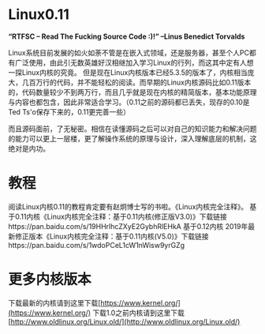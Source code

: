 # Linux0.11
**“RTFSC – Read The Fucking Source Code :)!”      –Linus Benedict Torvalds**

Linux系统目前发展的如火如荼不管是在嵌入式领域，还是服务器，甚至个人PC都有广泛使用，由此引无数英雄好汉相继加入学习Linux的行列，而这其中定有人想一探Linux内核的究竟。
但是现在Linux内核版本已经5.3.5的版本了，内核相当庞大，几百万行的代码，并不能轻松的阅读。而早期的Linux内核源码比如0.11版本的，代码数量较少不到两万行，而且几乎就是现在内核的精简版本，基本功能原理与内容也都包含，因此非常适合学习。（0.11之前的源码都已丢失，现存的0.10是Ted Ts'o保存下来的，0.11更完善一些）

而且源码面前，了无秘密。相信在读懂源码之后可以对自己的知识能力和解决问题的能力可以更上一层楼，更了解操作系统的原理与设计，深入理解底层的机制，这绝对是内功。

# 教程
阅读Linux内核0.11的教程肯定要有赵炯博士写的书啦。《Linux内核完全注释》。
基于0.11内核《Linux内核完全注释：基于0.11内核(修正版V3.0)》下载链接https://pan.baidu.com/s/19HHrlhcZXyE2GybhRlEHkA
基于0.12内核 2019年最新修正版本《Linux内核完全注释：基于0.11内核(V5.0)》下载链接https://pan.baidu.com/s/1wdoPCeL1cW1nWisw9yrGZg

# 更多内核版本
下载最新的内核请到这里下载[https://www.kernel.org/](https://www.kernel.org/)
下载1.0之前内核请到这里下载[http://www.oldlinux.org/Linux.old/](http://www.oldlinux.org/Linux.old/)
